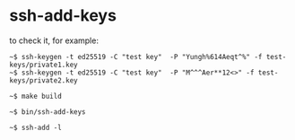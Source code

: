 # ssh-add-keys

to check it, for example:
```shell
~$ ssh-keygen -t ed25519 -C "test key"  -P "Yungh%614Aeqt^%" -f test-keys/private1.key
~$ ssh-keygen -t ed25519 -C "test key"  -P "M^^^Aer**12<>" -f test-keys/private2.key
```
```shell
~$ make build
````
```shell
~$ bin/ssh-add-keys
````
```shell
~$ ssh-add -l
```
